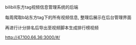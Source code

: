 bilibili东方tag视频信息管理系统的后端

每周爬取b站东方tag下的所有视频信息, 整理后展示在后台管理界面

再进行计分排名后导出至视频脚本生成排行榜视频

http://47.100.66.36:3000/#/
